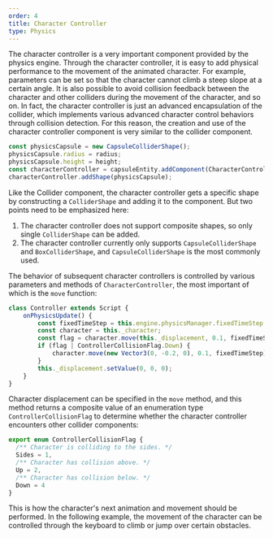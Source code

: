 ```yaml
---
order: 4
title: Character Controller
type: Physics
---
```


The character controller is a very important component provided by the physics engine. Through the character
controller, it is easy to add physical performance to the movement of the animated character. For example, parameters
can be set so that the character cannot climb a steep slope at a certain angle.
It is also possible to avoid collision feedback between the character and other colliders during the movement of the
character, and so on. In fact, the character controller is just an advanced encapsulation of the collider, which
implements various advanced character control behaviors through collision detection.
For this reason, the creation and use of the character controller component is very similar to the collider component.

```ts
const physicsCapsule = new CapsuleColliderShape();
physicsCapsule.radius = radius;
physicsCapsule.height = height;
const characterController = capsuleEntity.addComponent(CharacterController);
characterController.addShape(physicsCapsule);
````

Like the Collider component, the character controller gets a specific shape by constructing a `ColliderShape` and adding
it to the component. But two points need to be emphasized here:

1. The character controller does not support composite shapes, so only single `ColliderShape` can be added.
2. The character controller currently only supports `CapsuleColliderShape` and `BoxColliderShape`,
   and `CapsuleColliderShape` is the most commonly used.

The behavior of subsequent character controllers is controlled by various parameters and methods
of `CharacterController`, the most important of which is the `move` function:

```ts
class Controller extends Script {
    onPhysicsUpdate() {
        const fixedTimeStep = this.engine.physicsManager.fixedTimeStep;
        const character = this._character;
        const flag = character.move(this._displacement, 0.1, fixedTimeStep);
        if (flag | ControllerCollisionFlag.Down) {
            character.move(new Vector3(0, -0.2, 0), 0.1, fixedTimeStep);
        }
        this._displacement.setValue(0, 0, 0);
    }
}
````

Character displacement can be specified in the `move` method, and this method returns a composite value of an
enumeration type `ControllerCollisionFlag` to determine whether the character controller encounters other collider
components:

```ts
export enum ControllerCollisionFlag {
  /** Character is colliding to the sides. */
  Sides = 1,
  /** Character has collision above. */
  Up = 2,
  /** Character has collision below. */
  Down = 4
}
````

This is how the character's next animation and movement should be performed. In the following example, the movement of
the character can be controlled through the keyboard to climb or jump over certain obstacles.
<playground src="physx-controller.ts"></playground>
